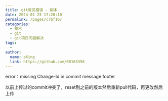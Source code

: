 ```yaml
---
title: git常见错误 - 副本
date: 2024-01-25 17:20:10
permalink: /pages/c7bf16/
categories:
  - 技术
  - git
  - git项目问题解决
tags:
  - 
author: 
  name: aXing
  link: https://github.com/08163356
---
```


error：missing Change-Id in commit message footer

以前上传过的commit冲突了，reset到之前的版本然后重新pull代码，再更改然后上传



<!-- more -->
